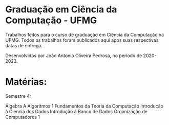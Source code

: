 # Graduação em Ciência da Computação - UFMG

Trabalhos feitos para o curso de graduação em Ciência da Computação na UFMG.
Todos os trabalhos foram publicados aqui após suas respectivas datas de entrega.

Desenvolvidos por João Antonio Oliveira Pedrosa, no período de 2020-2023.

# Matérias:

Semestre 4:

Álgebra A
Algoritmos 1
Fundamentos da Teoria da Computação
Introdução à Ciencia dos Dados
Introdução à Banco de Dados
Organização de Computadores 1
